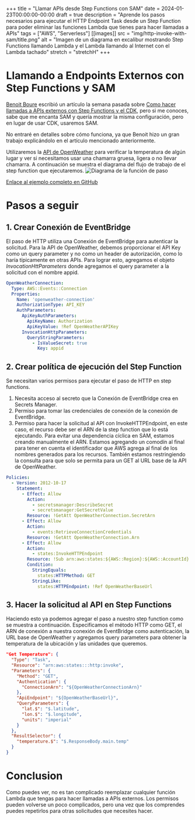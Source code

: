 +++
title = "Llamar APIs desde Step Functions con SAM"
date = 2024-01-23T00:00:00-00:00
draft = true
description = "Aprende los pasos necesarios para ejecutar el HTTP Endpoint Task desde un Step Function para poder eliminar las funciones Lambda que tienes para hacer llamadas a APIs"
tags = ["AWS", "Serverless"]
[[images]]
  src = "img/http-invoke-with-sam/title.png"
  alt = "Imagen de un diagrama en excalibur mostrando Step Functions llamando Lambda y el Lambda llamando al Internet con el Lambda tachado"
  stretch = "stretchH"
+++

# Llamando a Endpoints Externos con Step Functions y SAM

[Benoit Boure](https://twitter.com/Benoit_Boure) escribió un artículo la semana pasada sobre [Como hacer llamadas a APIs externos con Step Functions y el CDK](https://benoitboure.com/calling-external-endpoints-with-step-functions-and-the-cdk), pero si me conoces, sabe que me encanta SAM y quería mostrar la misma configuración, pero en lugar de usar CDK, usaremos SAM.

No entraré en detalles sobre cómo funciona, ya que Benoit hizo un gran trabajo explicándolo en el artículo mencionado anteriormente.

Utilizaremos la [API de OpenWeather](https://openweathermap.org/api) para verificar la temperatura de algún lugar y ver si necesitamos usar una chamarra gruesa, ligera o no llevar chamarra. A continuación se muestra el diagrama del flujo de trabajo de el step function que ejecutaremos.
![Diagrama de la función de paso](/img/http-invoke-with-sam/stepfunction-diagram.png)

[Enlace al ejemplo completo en GitHub](https://github.com/andmoredev/http-invoke-with-sam)
# Pasos a seguir

## 1. Crear Conexión de EventBridge
El paso de HTTP utiliza una Conexión de EventBridge para autenticar la solicitud. Para la API de OpenWeather, debemos proporcionar el API Key como un query parameter y no como un header de autorización, como lo haría típicamente en otras APIs. Para lograr esto, agregamos el objeto *InvocationHttParameters* donde agregamos el query parameter a la solicitud con el nombre appid.

```yaml
OpenWeatherConnection:
  Type: AWS::Events::Connection
  Properties:
    Name: 'openweather-connection'
    AuthorizationType: API_KEY
    AuthParameters:
      ApiKeyAuthParameters:
        ApiKeyName: Authorization
        ApiKeyValue: !Ref OpenWeatherAPIKey
      InvocationHttpParameters:
        QueryStringParameters:
          - IsValueSecret: true
            Key: appid
```
## 2. Crear política de ejecución del Step Function 
Se necesitan varios permisos para ejecutar el paso de HTTP en step functions.

1. Necesita acceso al secreto que la Conexión de EventBridge crea en Secrets Manager.
2. Permiso para tomar las credenciales de conexión de la conexión de EventBridge.
3. Permiso para hacer la solicitud al API con InvokeHTTPEndpoint, en este caso, el recurso debe ser el ARN de la step function que lo está ejecutando. Para evitar una dependencia cíclica en SAM, estamos creando manualmente el ARN. Estamos agregando un comodín al final para tener en cuenta el identificador que AWS agrega al final de los nombres generados para los recursos. También estamos restringiendo la consulta para que solo se permita para un GET al URL base de la API de OpenWeather.

```yaml
Policies:
  - Version: 2012-10-17
    Statement:
      - Effect: Allow
        Action:
          - secretsmanager:DescribeSecret
          - secretsmanager:GetSecretValue
        Resource: !GetAtt OpenWeatherConnection.SecretArn
      - Effect: Allow
        Action:
          - events:RetrieveConnectionCredentials
        Resource: !GetAtt OpenWeatherConnection.Arn
      - Effect: Allow
        Action:
          - states:InvokeHTTPEndpoint
        Resource: !Sub arn:aws:states:${AWS::Region}:${AWS::AccountId}:stateMachine:ShouldIWearAJacketStateMachine*
        Condition:
          StringEquals:
            states:HTTPMethod: GET
          StringLike:
            states:HTTPEndpoint: !Ref OpenWeatherBaseUrl
```
## 3. Hacer la solicitud al API en Step Functions
Haciendo esto ya podemos agregar el paso a nuestro step function como se muestra a continuación.
Especificamos el método HTTP como GET, el ARN de conexión a nuestra conexión de EventBridge como autenticación, la URL base de OpenWeather y agregamos query parameters para obtener la temperatura de la ubicación y las unidades que queremos.

```json
"Get Temperature": {
  "Type": "Task",
  "Resource": "arn:aws:states:::http:invoke",
  "Parameters": {
    "Method": "GET",
    "Authentication": {
      "ConnectionArn": "${OpenWeatherConnectionArn}"
    },
    "ApiEndpoint": "${OpenWeatherBaseUrl}",
    "QueryParameters": {
      "lat.$": "$.latitude",
      "lon.$": "$.longitude",
      "units": "imperial"
    }
  },
  "ResultSelector": {
    "temperature.$": "$.ResponseBody.main.temp"
  }
}
```

# Conclusion
Como puedes ver, no es tan complicado reemplazar cualquier función Lambda que tengas para hacer llamadas a APIs externos. Los permisos pueden volverse un poco complicados, pero una vez que los comprendes puedes repetirlos para otras solicitudes que necesites hacer.